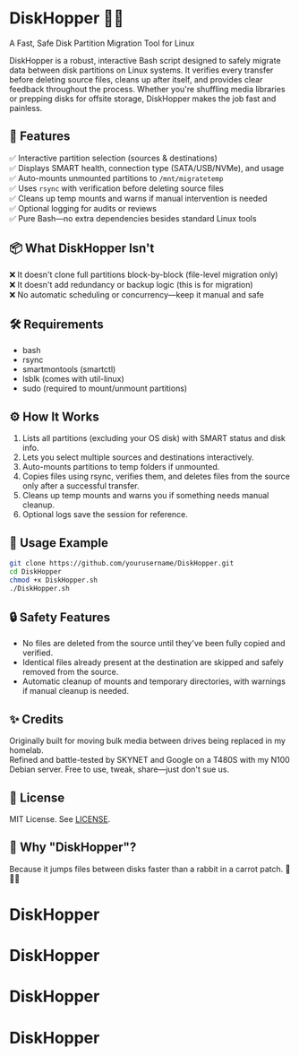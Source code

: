 # DiskHopper 🐇💽  
A Fast, Safe Disk Partition Migration Tool for Linux

DiskHopper is a robust, interactive Bash script designed to safely migrate data between disk partitions on Linux systems. It verifies every transfer before deleting source files, cleans up after itself, and provides clear feedback throughout the process. Whether you're shuffling media libraries or prepping disks for offsite storage, DiskHopper makes the job fast and painless.

## 🚀 Features
✅ Interactive partition selection (sources & destinations)  
✅ Displays SMART health, connection type (SATA/USB/NVMe), and usage  
✅ Auto-mounts unmounted partitions to `/mnt/migratetemp`  
✅ Uses `rsync` with verification before deleting source files  
✅ Cleans up temp mounts and warns if manual intervention is needed  
✅ Optional logging for audits or reviews  
✅ Pure Bash—no extra dependencies besides standard Linux tools  

## 📦 What DiskHopper Isn't
❌ It doesn't clone full partitions block-by-block (file-level migration only)  
❌ It doesn't add redundancy or backup logic (this is for migration)  
❌ No automatic scheduling or concurrency—keep it manual and safe  

## 🛠️ Requirements
- bash
- rsync
- smartmontools (smartctl)
- lsblk (comes with util-linux)
- sudo (required to mount/unmount partitions)

## ⚙️ How It Works
1. Lists all partitions (excluding your OS disk) with SMART status and disk info.
2. Lets you select multiple sources and destinations interactively.
3. Auto-mounts partitions to temp folders if unmounted.
4. Copies files using rsync, verifies them, and deletes files from the source only after a successful transfer.
5. Cleans up temp mounts and warns you if something needs manual cleanup.
6. Optional logs save the session for reference.

## 📝 Usage Example
```bash
git clone https://github.com/yourusername/DiskHopper.git
cd DiskHopper
chmod +x DiskHopper.sh
./DiskHopper.sh
```

## 🔒 Safety Features
- No files are deleted from the source until they've been fully copied and verified.
- Identical files already present at the destination are skipped and safely removed from the source.
- Automatic cleanup of mounts and temporary directories, with warnings if manual cleanup is needed.

## ✨ Credits
Originally built for moving bulk media between drives being replaced in my homelab.  
Refined and battle-tested by SKYNET and Google on a T480S with my N100 Debian server. 
Free to use, tweak, share—just don't sue us.

## 🔗 License
MIT License. See [LICENSE](LICENSE).

## 🚀 Why "DiskHopper"?
Because it jumps files between disks faster than a rabbit in a carrot patch. 🥕🐇💨
# DiskHopper
# DiskHopper
# DiskHopper
# DiskHopper
